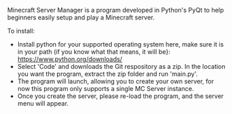 Minecraft Server Manager is a program developed in Python's PyQt to help beginners easily setup and play a Minecraft server. 

To install:
  - Install python for your supported operating system here, make sure it is in your path (if you know what that means, it will be}: https://www.python.org/downloads/
  - Select 'Code' and downloads the Git respository as a zip. In the location you want the program, extract the zip folder and run 'main.py'.
  - The program will launch, allowing you to create your own server, for now this program only supports a single MC Server instance.
  - Once you create the server, please re-load the program, and the server menu will appear. 
